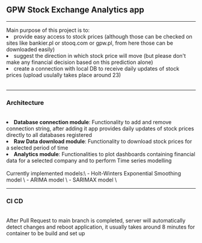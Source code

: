 ## GPW Stock Exchange Analytics app
<hr>
Main purpose of this project is to:
<br>
<li> provide easy access to stock prices (although those can be checked on sites like bankier.pl or stooq.com or gpw.pl, from here those can be downloaded easily)</li>
<li> suggest the direction in which stock price will move (but please don't make any financial decision based on this prediction alone)</li>
<li> create a connection with local DB to receive daily updates of stock prices (upload usulally takes place around 23)</li>
<br>
<hr>
<h3> Architecture </h3> 
<br>
<li> <strong>Database connection module</strong>: Functionality to add and remove connection string, after adding it app provides daily updates of stock prices directly to all databases registered </li>
<li> <strong>Raw Data download module</strong>: Functionality to download stock prices for a selected period of time </li>
<li> <strong>Analytics module</strong>: Functionalities to plot dashboards containing financial data for a selected company and to perform Time series modelling</li> 
<br>
Currently implemented models:\
- Holt-Winters Exponential Smoothing model \
- ARIMA model \
- SARIMAX model \
<br>
<hr>
<h3>  CI CD </h3>
<br>
After Pull Request to main branch is completed, server will automatically detect changes and reboot application, it usually takes around 8 minutes for container to be build and set up 